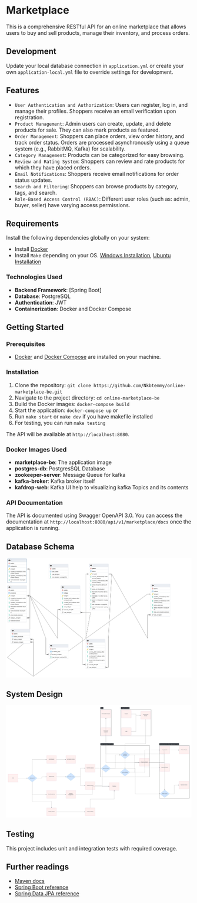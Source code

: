 # Marketplace

This is a comprehensive RESTful API for an online marketplace that allows users to buy and sell products, manage their inventory, and process orders.

## Development

Update your local database connection in `application.yml` or create your own `application-local.yml` file to override
settings for development.

## Features
- `User Authentication and Authorization`: Users can register, log in, and manage their profiles. Shoppers receive an email verification upon registration.
- `Product Management`: Admin users can create, update, and delete products for sale. They can also mark products as featured.
- `Order Management`: Shoppers can place orders, view order history, and track order status. Orders are processed asynchronously using a queue system (e.g., RabbitMQ, Kafka) for scalability.
- `Category Management`: Products can be categorized for easy browsing.
- `Review and Rating System`: Shoppers can review and rate products for which they have placed orders.
- `Email Notifications`: Shoppers receive email notifications for order status updates.
- `Search and Filtering`: Shoppers can browse products by category, tags, and search.
- `Role-Based Access Control (RBAC)`: Different user roles (such as: admin, buyer, seller) have varying access permissions.

## Requirements

Install the following dependencies globally on your system:

- Install [Docker](https://www.docker.com/)
- Install `Make` depending on your OS. [Windows Installation](https://linuxhint.com/install-use-make-windows/), [Ubuntu Installation](https://linuxhint.com/install-make-ubuntu/)

### Technologies Used

- **Backend Framework**: [Spring Boot]
- **Database**: PostgreSQL
- **Authentication**: JWT
- **Containerization**: Docker and Docker Compose

## Getting Started

### Prerequisites

- [Docker](https://www.docker.com/) and [Docker Compose](https://docs.docker.com/compose/) are installed on your machine.

### Installation

1. Clone the repository: `git clone https://github.com/Nkbtemmy/online-marketplace-be.git`
2. Navigate to the project directory: `cd online-marketplace-be`
3. Build the Docker images: `docker-compose build`
4. Start the application: `docker-compose up` or
5. Run ``make start`` or ``make dev`` if you have makefile installed
6. For testing, you can run ``make testing``

The API will be available at `http://localhost:8080`.
### Docker Images Used
- **marketplace-be**: The application image
- **postgres-db**: PostgresSQL Database
- **zookeeper-server**: Message Queue for kafka
- **kafka-broker**: Kafka broker itself
- **kafdrop-web**: Kafka UI help to visualizing kafka Topics and its contents

### API Documentation

The API is documented using Swagger OpenAPI 3.0. You can access the documentation at `http://localhost:8080/api/v1/marketplace/docs` once the application is running.

## Database Schema

![alt text](image.png)

## System Design

![alt text](image-1.png)

## Testing

This project includes unit and integration tests with required coverage.


## Further readings

* [Maven docs](https://maven.apache.org/guides/index.html)  
* [Spring Boot reference](https://docs.spring.io/spring-boot/docs/current/reference/htmlsingle/)  
* [Spring Data JPA reference](https://docs.spring.io/spring-data/jpa/reference/jpa.html)